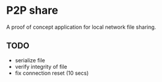# P2P share

A proof of concept application for local network file sharing.


## TODO
- serialize file
- verify integrity of file
- fix connection reset (10 secs)